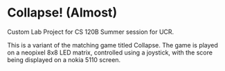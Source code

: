 # Collapse! (Almost)

Custom Lab Project for CS 120B Summer session for UCR.

This is a variant of the matching game titled Collapse. The game is played on a neopixel 8x8 LED matrix, controlled using a joystick, with the score being displayed on a nokia 5110 screen.
